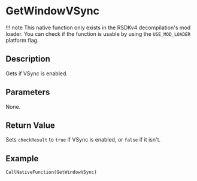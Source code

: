 # GetWindowVSync

!!! note
    This native function only exists in the RSDKv4 decompilation's mod loader. You can check if the function is usable by using the `USE_MOD_LOADER` platform flag.

## Description
Gets if VSync is enabled.

## Parameters
None.

## Return Value
Sets `checkResult` to `true` if VSync is enabled, or `false` if it isn't.

## Example
```
CallNativeFunction(GetWindowVSync)
```